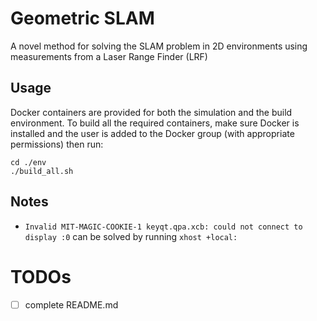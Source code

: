 # Geometric SLAM
A novel method for solving the SLAM problem in 2D environments using measurements from a Laser Range Finder (LRF)

## Usage
Docker containers are provided for both the simulation and the build environment. To build all the required containers, make sure Docker is installed and the user is added to the Docker group (with appropriate permissions) then run:
```
cd ./env
./build_all.sh
```

## Notes
- `Invalid MIT-MAGIC-COOKIE-1 keyqt.qpa.xcb: could not connect to display :0` can be solved by running `xhost +local:`


# TODOs
- [ ] complete README.md
